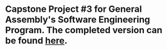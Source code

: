 # Capstone Project #3 for General Assembly's Software Engineering Program. The completed version can be found [here](https://github.com/samrevanoor/press-paws).
